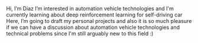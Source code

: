 Hi, I’m Diaz
I’m interested in automation vehicle technologies
and I'm currently learning about deep reinforcement learning for self-driving car
Here, I’m going to draft my personal projects and also it is so much pleasure if we can have a discussion
about automation vehicle technologies and technical problems since I'm still arguably new to this field :)
